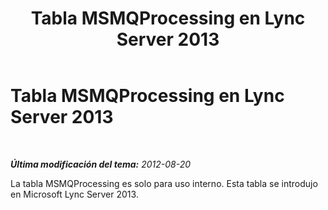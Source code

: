 ﻿---
title: Tabla MSMQProcessing en Lync Server 2013
TOCTitle: Tabla MSMQProcessing en Lync Server 2013
ms:assetid: e0415f76-d125-4c15-861b-f5780ac1aef2
ms:mtpsurl: https://technet.microsoft.com/es-es/library/JJ205280(v=OCS.15)
ms:contentKeyID: 48276911
ms.date: 01/07/2017
mtps_version: v=OCS.15
ms.translationtype: HT
---

# Tabla MSMQProcessing en Lync Server 2013

 

_**Última modificación del tema:** 2012-08-20_

La tabla MSMQProcessing es solo para uso interno. Esta tabla se introdujo en Microsoft Lync Server 2013.

